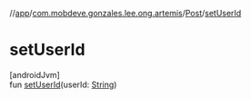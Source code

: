 //[app](../../../index.md)/[com.mobdeve.gonzales.lee.ong.artemis](../index.md)/[Post](index.md)/[setUserId](set-user-id.md)

# setUserId

[androidJvm]\
fun [setUserId](set-user-id.md)(userId: [String](https://kotlinlang.org/api/latest/jvm/stdlib/kotlin/-string/index.html))
